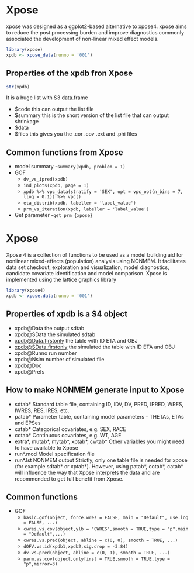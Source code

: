 # Xpose
xpose was designed as a ggplot2-based alternative to xpose4. xpose aims to reduce the post processing burden and improve diagnostics commonly associated the development of non-linear mixed effect models.
```r
library(xpose)
xpdb <- xpose_data(runno = '001')
```
## Properties of the xpdb fron Xpose
```r
str(xpdb)
```
It is a huge list with S3 data.frame
- $code this can output the list file 
- $summary this is the short version of the list file that can output shrinkage
- $data
- $files this gives you the .cor .cov .ext and .phi files

## Common functions from Xpose
- model summary
  -`summary(xpdb, problem = 1)`
- GOF
  - `dv_vs_ipred(xpdb)`
  - `ind_plots(xpdb, page = 1)`
  - `xpdb %>% vpc_data(stratify = 'SEX', opt = vpc_opt(n_bins = 7, lloq = 0.1)) %>% vpc()`
  - `eta_distrib(xpdb, labeller = 'label_value')`
  - `prm_vs_iteration(xpdb, labeller = 'label_value')`
- Get parameter
  -`get_prm {xpose}`


# Xpose
Xpose 4 is a collection of functions to be used as a model building aid for nonlinear mixed-effects (population) analysis using NONMEM. It facilitates data set checkout, exploration and visualization, model diagnostics, candidate covariate identification and model comparison.
Xpose is implemented using the lattice graphics library
```r
library(xpose4)
xpdb <- xpose.data(runno = '001')
```
## Properties of xpdb is a S4 object
- xpdb@Data the output sdtab
- xpdb@SData the simulated sdtab
- xpdb@Data.firstonly the table with ID ETA and OBJ
- xpdb@SData.firstonly the simulated the table with ID ETA and OBJ
- xpdb@Runno run number
- xpdb@Nsim number of simulated file
- xpdb@Doc
- xpdb@Prefs

## How to make NONMEM generate input to Xpose
- sdtab* Standard table file, containing ID, IDV, DV, PRED, IPRED, WRES, IWRES, RES, IRES,
etc.
- patab* Parameter table, containing model parameters - THETAs, ETAs and EPSes
- catab* Categorical covariates, e.g. SEX, RACE
- cotab* Continuous covariates, e.g. WT, AGE
- extra*, mutab*, mytab*, xptab*, cwtab* Other variables you might need to have available to
Xpose
- run*.mod Model specification file
- run*.lst NONMEM output
Strictly, only one table file is needed for xpose (for example sdtab* or xptab*). However, using
patab*, cotab*, catab* will influence the way that Xpose interprets the data and are recommended
to get full benefit from Xpose.

## Common functions
- GOF
  - `basic.gof(object, force.wres = FALSE, main = "Default", use.log = FALSE, ...)`
  - `cwres.vs.cov(object,ylb = "CWRES",smooth = TRUE,type = "p",main = "Default",...)`
  - `cwres.vs.pred(object, abline = c(0, 0), smooth = TRUE, ...)`
  - `dOFV.vs.id(xpdb1,xpdb2,sig.drop = -3.84)`
  - `dv.vs.pred(object, abline = c(0, 1), smooth = TRUE, ...)`
  - `parm.vs.cov(object,onlyfirst = TRUE,smooth = TRUE,type = "p",mirror=3)` 


